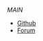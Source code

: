 _MAIN_
- [Github](https://github.com/polydes/extras-manager)
- [Forum](https://community.stencyl.com/index.php/topic,30830.0.html)
